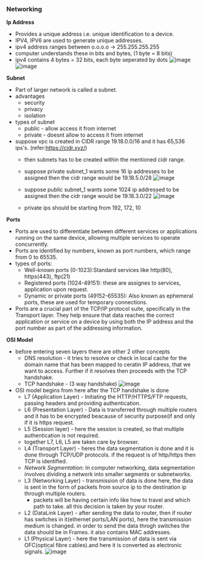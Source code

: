 ### Networking

**Ip Address**
- Provides a unique address i.e. unique identification to a device.
- IPV4, IPV6 are used to generate unique addresses.
- ipv4 address ranges between o.o.o.o -> 255.255.255.255
- computer understands these in bits and bytes, (1 byte = 8 bits)
- ipv4 contains 4 bytes = 32 bits, each byte seperated by dots
  ![image](https://github.com/muppin/mastering-DevOps/assets/121821200/996a0eb5-e3a6-40f3-9d04-4d04bfb1b015)
  ![image](https://github.com/muppin/mastering-DevOps/assets/121821200/5955f9bd-176c-45ec-bf82-87fdb3babc8b)

**Subnet**
- Part of larger network is called a subnet.
- advantages
  - security
  - privacy
  - isolation
- types of subnet
  - public - allow access it from internet
  - private - doesnt allow to access it from internet
- suppose vpc is created in CIDR range 19.18.0.0/16 and it has 65,536 ips's. (refer:https://cidr.xyz/)
  - then subnets has to be created within the mentioned cidr range.
  - suppose private subnet_1 wants some 16 ip addresses to be assigned then the cidr range would be 19.18.5.0/28
    ![image](https://github.com/muppin/mastering-DevOps/assets/121821200/f31518cd-8f9f-4170-8e16-8b9df2831ebe)

  - suppose public subnet_1 wants some 1024 ip addressed to be assigned then the cidr range would be 19.18.3.0/22
    ![image](https://github.com/muppin/mastering-DevOps/assets/121821200/98b8c275-37f0-4de1-8577-ed69a4da2110)

  - private ips should be starting from 192, 172, 10
 
**Ports**
-  Ports are used to differentiate between different services or applications running on the same device, allowing multiple services to operate concurrently.
-  Ports are identified by numbers, known as port numbers, which range from 0 to 65535.
-  types of ports:
   - Well-known ports (0-1023):Standard services like http(80), https(443), ftp(21)
   - Registered ports (1024-49151): these are assignes to services, application upon request.
   - Dynamic or private ports (49152-65535): Also known as ephemeral ports, these are used for temporary connections.
- Ports are a crucial part of the TCP/IP protocol suite, specifically in the Transport layer. They help ensure that data reaches the correct application or service on a device by using both the IP address and the port number as part of the addressing information.

**OSI Model**
- before entering seven layers there are other 2 other concepts
   - DNS resolution - it tries to resolve or check in local cache for the domain name that has been mapped to ceratin IP address, that we want to access. Further if it 
     resolves then proceeds with the TCP handshake.
   - TCP handshake - (3 way handshake)
     ![image](https://github.com/muppin/mastering-DevOps/assets/121821200/de1cfe5f-63d8-41c0-8fcb-14d896121d88)
- OSI model begins from here after the TCP handshake is done
   - L7 (Application Layer) - Initiating the HTTP/HTTPS/FTP requests, passing headers and providing authentication.
   - L6 (Presentation Layer) - Data is transferred through multiple routers and it has to be encrypted beacause of security purpose(if and only if it is https request.
   - L5 (Session layer) - here the session is created, so that multiple authentication is not required.
   - together L7, L6, L5 are taken care  by browser.
   - L4 (Transport Layer) - heres the data segmentation is done and it is done through TCP/UDP protocols. if the request is of http/https then TCP is identified.
   - *Network Segmentation*: In computer networking, data segmentation involves dividing a network into smaller segments or subnetworks.
   - L3 (Networking Layer) - transmission of data is done here, the data is sent in the form of packets from source ip to the destination ip through multiple routers.
     - packets will be having certain info like how to travel and which path to take. all this decision is taken by your router.
   - L2 (DataLink Layer) -  after sending the data to router, then if router has switches in it(ethernet ports/LAN ports), here the transmission medium is changed. in order to send the data throgh switches the data should be in Frames. it also contains MAC addresses.
   - L1 (Physical Layer) - here the transmission of data is sent via OFC(optical fibre cables).and here it is converted as electronic signals.
     ![image](https://github.com/muppin/mastering-DevOps/assets/121821200/b8f688c6-502c-4fe6-9fcb-0e282f59bb54)
